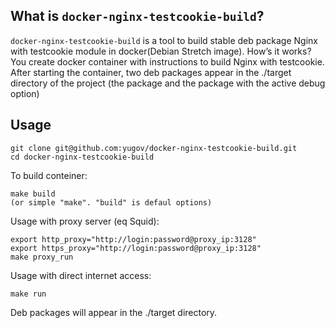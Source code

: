 ## What is `docker-nginx-testcookie-build`?

`docker-nginx-testcookie-build` is a tool to build stable deb package Nginx with testcookie module in docker(Debian Stretch image). How’s it works? You create docker container with instructions to build Nginx with testcookie. After starting the container, two deb packages appear in the ./target directory of the project (the package and the package with the active debug option)

## Usage

```
git clone git@github.com:yugov/docker-nginx-testcookie-build.git
cd docker-nginx-testcookie-build
```
To build conteiner:
```
make build 
(or simple "make". "build" is defaul options)
```
Usage with proxy server (eq Squid):
```
export http_proxy="http://login:password@proxy_ip:3128"
export https_proxy="http://login:password@proxy_ip:3128"
make proxy_run
```
Usage with direct internet access:
```
make run
```
Deb packages will appear in the ./target directory.
